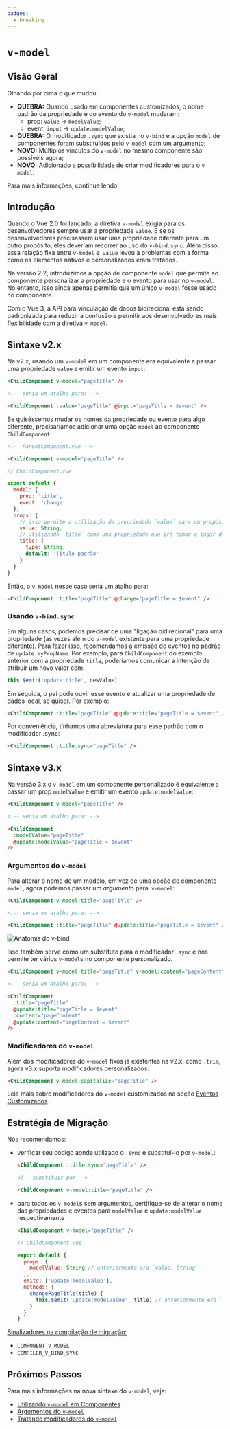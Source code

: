 ```yaml
---
badges:
  - breaking
---
```


# `v-model` <MigrationBadges :badges="$frontmatter.badges" />

## Visão Geral

Olhando por cima o que mudou:

- **QUEBRA:** Quando usado em componentes customizados, o nome padrão da propriedade e do evento do `v-model` mudaram:
  - prop: `value` -> `modelValue`;
  - event: `input` -> `update:modelValue`;
- **QUEBRA:** O modificador `.sync` que existia no `v-bind` e a opção `model` de componentes foram substituídos pelo `v-model` com um argumento;
- **NOVO:** Múltiplos vínculos do `v-model` no mesmo componente são possíveis agora;
- **NOVO:** Adicionado a possibilidade de criar modificadores para o `v-model`.

Para mais informações, continue lendo!

## Introdução

Quando o Vue 2.0 foi lançado, a diretiva `v-model` exigia para os desenvolvedores sempre usar a propriedade `value`. E se os desenvolvedores precisassem usar uma propriedade diferente para um outro propósito, eles deveriam recorrer ao uso do `v-bind.sync`. Além disso, essa relação fixa entre `v-model` e` value` levou à problemas com a forma como os elementos nativos e personalizados eram tratados.

Na versão 2.2, introduzimos a opção de componente `model` que permite ao componente personalizar a propriedade e o evento para usar no `v-model`. No entanto, isso ainda apenas permitia que um único `v-model` fosse usado no componente.

Com o Vue 3, a API para vinculação de dados bidirecional está sendo padronizada para reduzir a confusão e permitir aos desenvolvedores mais flexibilidade com a diretiva `v-model`.

## Sintaxe v2.x

Na v2.x, usando um `v-model` em um componente era equivalente a passar uma propriedade `value` e emitir um evento `input`:

```html
<ChildComponent v-model="pageTitle" />

<!-- seria um atalho para: -->

<ChildComponent :value="pageTitle" @input="pageTitle = $event" />
```

Se quiséssemos mudar os nomes da propriedade ou evento para algo diferente, precisaríamos adicionar uma opção `model` ao componente `ChildComponent`:

```html
<!-- ParentComponent.vue -->

<ChildComponent v-model="pageTitle" />
```

```js
// ChildComponent.vue

export default {
  model: {
    prop: 'title',
    event: 'change'
  },
  props: {
    // isso permite a utilização da propriedade `value` para um propósito diferente
    value: String,
    // utilizando `title` como uma propriedade que irá tomar o lugar do `value`
    title: {
      type: String,
      default: 'Título padrão'
    }
  }
}
```

Então, o `v-model` nesse caso seria um atalho para:

```html
<ChildComponent :title="pageTitle" @change="pageTitle = $event" />
```

### Usando `v-bind.sync`

Em alguns casos, podemos precisar de uma "ligação bidirecional" para uma propriedade (às vezes além do `v-model` existente para uma propriedade diferente). Para fazer isso, recomendamos a emissão de eventos no padrão de `update:myPropName`. Por exemplo, para `ChildComponent` do exemplo anterior com a propriedade `title`, poderíamos comunicar a intenção de atribuir um novo valor com:

```js
this.$emit('update:title', newValue)
```

Em seguida, o pai pode ouvir esse evento e atualizar uma propriedade de dados local, se quiser. Por exemplo:

```html
<ChildComponent :title="pageTitle" @update:title="pageTitle = $event" />
```

Por conveniência, tínhamos uma abreviatura para esse padrão com o modificador .sync:

```html
<ChildComponent :title.sync="pageTitle" />
```

## Sintaxe v3.x

Na versão 3.x o `v-model` em um componente personalizado é equivalente a passar um prop `modelValue` e emitir um evento `update:modelValue`:

```html
<ChildComponent v-model="pageTitle" />

<!-- seria um atalho para: -->

<ChildComponent
  :modelValue="pageTitle"
  @update:modelValue="pageTitle = $event"
/>
```

### Argumentos do `v-model`

Para alterar o nome de um modelo, em vez de uma opção de componente `model`, agora podemos passar um _argumento_ para` v-model`:

```html
<ChildComponent v-model:title="pageTitle" />

<!-- seria um atalho para: -->

<ChildComponent :title="pageTitle" @update:title="pageTitle = $event" />
```

![Anatomia do v-bind](/images/v-bind-instead-of-sync.png)

Isso também serve como um substituto para o modificador `.sync` e nos permite ter vários `v-model`s no componente personalizado.

```html
<ChildComponent v-model:title="pageTitle" v-model:content="pageContent" />

<!-- seria um atalho para: -->

<ChildComponent
  :title="pageTitle"
  @update:title="pageTitle = $event"
  :content="pageContent"
  @update:content="pageContent = $event"
/>
```

### Modificadores do `v-model`

Além dos modificadores do `v-model` fixos já existentes na v2.x, como `.trim`, agora v3.x suporta modificadores personalizados:

```html
<ChildComponent v-model.capitalize="pageTitle" />
```

Leia mais sobre modificadores do `v-model` customizados na seção [Eventos Customizados](../component-custom-events.html#handling-v-model-modifiers).

## Estratégia de Migração

Nós recomendamos:

- verificar seu código aonde utilizado o `.sync` e substituí-lo por `v-model`:

  ```html
  <ChildComponent :title.sync="pageTitle" />

  <!-- substituir por -->

  <ChildComponent v-model:title="pageTitle" />
  ```

- para todos os `v-model`s sem argumentos, certifique-se de alterar o nome das propriedades e eventos para `modelValue` e `update:modelValue` respectivamente

  ```html
  <ChildComponent v-model="pageTitle" />
  ```

  ```js
  // ChildComponent.vue

  export default {
    props: {
      modelValue: String // anteriormente era `value: String`
    },
    emits: ['update:modelValue'],
    methods: {
      changePageTitle(title) {
        this.$emit('update:modelValue', title) // anteriormente era `this.$emit('input', title)`
      }
    }
  }
  ```

[Sinalizadores na compilação de migração:](migration-build.html#configuracao-de-compatibilidade)

- `COMPONENT_V_MODEL`
- `COMPILER_V_BIND_SYNC`

## Próximos Passos

Para mais informações na nova sintaxe do `v-model`, veja:

- [Utilizando `v-model` em Componentes](../component-basics.html#usando-v-model-em-componentes)
- [Argumentos do `v-model`](../component-custom-events.html#argumentos-do-v-model)
- [Tratando modificadores do `v-model`](../component-custom-events.html#manipulando-modificadores-do-v-model)
